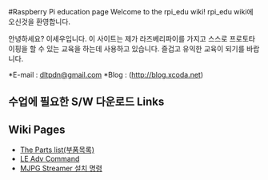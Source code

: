 #Raspberry Pi education page
Welcome to the rpi_edu wiki!
rpi_edu wiki에 오신것을 환영합니다.

안녕하세요? 이세우입니다.
이 사이트는 제가 라즈베리파이를 가지고 스스로 프로토타이핑을 할 수 있는 교육을 하는데 사용하고 있습니다.
즐겁고 유익한 교육이 되기를 바랍니다.

*E-mail : dltpdn@gmail.com
*Blog : (http://blog.xcoda.net)

## 수업에 필요한  S/W  다운로드 Links

## Wiki Pages
* [The Parts list(부품목록)](https://github.com/dltpdn/rpi_edu/wiki/Parts-List)
* [LE Adv Command](https://github.com/dltpdn/rpi_edu/wiki/LE-Adv-Command)
* [MJPG Streamer 설치 명령](https://github.com/dltpdn/rpi_edu/wiki/LE-Adv-Command)

  
